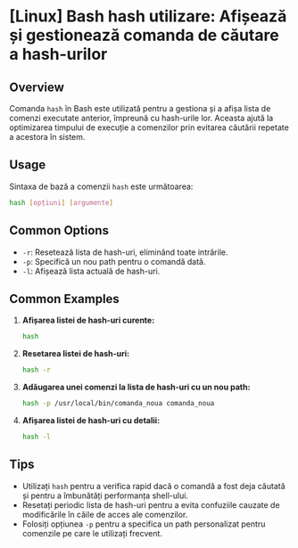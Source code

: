 # [Linux] Bash hash utilizare: Afișează și gestionează comanda de căutare a hash-urilor

## Overview
Comanda `hash` în Bash este utilizată pentru a gestiona și a afișa lista de comenzi executate anterior, împreună cu hash-urile lor. Aceasta ajută la optimizarea timpului de execuție a comenzilor prin evitarea căutării repetate a acestora în sistem.

## Usage
Sintaxa de bază a comenzii `hash` este următoarea:
```bash
hash [opțiuni] [argumente]
```

## Common Options
- `-r`: Resetează lista de hash-uri, eliminând toate intrările.
- `-p`: Specifică un nou path pentru o comandă dată.
- `-l`: Afișează lista actuală de hash-uri.

## Common Examples
1. **Afișarea listei de hash-uri curente:**
   ```bash
   hash
   ```

2. **Resetarea listei de hash-uri:**
   ```bash
   hash -r
   ```

3. **Adăugarea unei comenzi la lista de hash-uri cu un nou path:**
   ```bash
   hash -p /usr/local/bin/comanda_noua comanda_noua
   ```

4. **Afișarea listei de hash-uri cu detalii:**
   ```bash
   hash -l
   ```

## Tips
- Utilizați `hash` pentru a verifica rapid dacă o comandă a fost deja căutată și pentru a îmbunătăți performanța shell-ului.
- Resetați periodic lista de hash-uri pentru a evita confuziile cauzate de modificările în căile de acces ale comenzilor.
- Folosiți opțiunea `-p` pentru a specifica un path personalizat pentru comenzile pe care le utilizați frecvent.